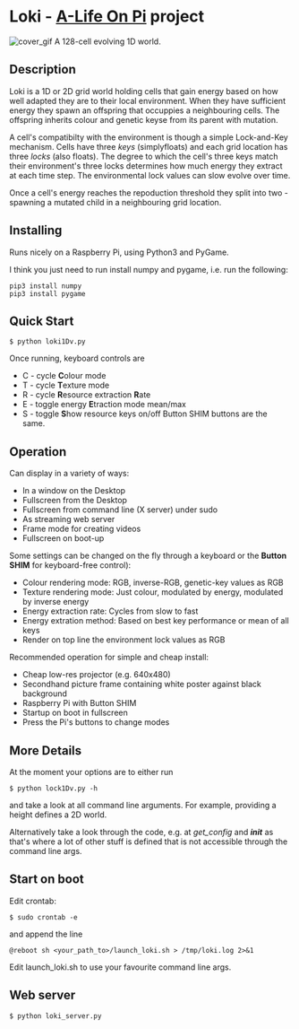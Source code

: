 # Loki - [A-Life On Pi](http://www.alifeonpi.com) project

![cover_gif](https://github.com/dylski/loki/blob/master/rgb_energydown.gif)
A 128-cell evolving 1D world.

## Description
Loki is a 1D or 2D grid world holding cells that gain energy based on how well adapted they are to their local environment. When they have sufficient energy they spawn an offspring that occuppies a neighbouring cells. The offspring inherits colour and genetic keyse from its parent with mutation.

A cell's compatibilty with the environment is though a simple Lock-and-Key
mechanism. Cells have three *keys* (simplyfloats) and each grid location has
three *locks* (also floats). The degree to which the cell's three keys match
their environment's three locks determines how much energy they extract at each
time step. The environmental lock values can slow evolve over time.

Once a cell's energy reaches the repoduction threshold they split into two -
spawning a mutated child in a neighbouring grid location.

## Installing
Runs nicely on a Raspberry Pi, using Python3 and PyGame.

I think you just need to run install numpy and pygame, i.e. run the following:

    pip3 install numpy
    pip3 install pygame

## Quick Start
    $ python loki1Dv.py

Once running, keyboard controls are
* C - cycle **C**olour mode
* T - cycle **T**exture mode
* R - cycle **R**esource extraction **R**ate
* E - toggle energy **E**traction mode mean/max
* S - toggle **S**how resource keys on/off
Button SHIM buttons are the same.

## Operation
Can display in a variety of ways:
* In a window on the Desktop
* Fullscreen from the Desktop
* Fullscreen from command line (X server) under sudo
* As streaming web server
* Frame mode for creating videos
* Fullscreen on boot-up

Some settings can be changed on the fly through a keyboard or the **Button SHIM** for keyboard-free control):
* Colour rendering mode: RGB, inverse-RGB, genetic-key values as RGB
* Texture rendering mode: Just colour, modulated by energy, modulated by inverse
  energy
* Energy extraction rate: Cycles from slow to fast
* Energy extration method: Based on best key performance or mean of all keys
* Render on top line the environment lock values as RGB

Recommended operation for simple and cheap install:
* Cheap low-res projector (e.g. 640x480)
* Secondhand picture frame containing white poster against black background
* Raspberry Pi with Button SHIM
* Startup on boot in fullscreen
* Press the Pi's buttons to change modes

## More Details
At the moment your options are to either run

    $ python lock1Dv.py -h

and take a look at all command line arguments. For example, providing a height defines a 2D world.

Alternatively take a look through the code, e.g. at *get_config* and *__init__* as that's where a lot of other stuff is defined that is not accessible through the command line args.

## Start on boot
Edit crontab:

    $ sudo crontab -e

and append the line

    @reboot sh <your_path_to>/launch_loki.sh > /tmp/loki.log 2>&1

Edit launch_loki.sh to use your favourite command line args.

## Web server
    $ python loki_server.py

